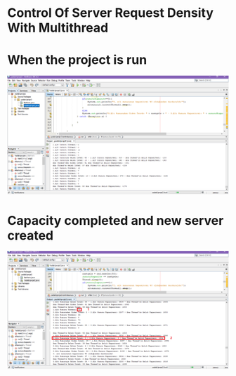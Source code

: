 # Control Of Server Request Density With Multithread
 
# When the project is run
![alt text](https://github.com/hrnbykbs/AllPictures/blob/main/ControlOfServerRequestDensityWithMultithread/whenTheProjectIsRun.png)

# Capacity completed and new server created
![alt text](https://github.com/hrnbykbs/AllPictures/blob/main/ControlOfServerRequestDensityWithMultithread/capacityCompleted.png)
